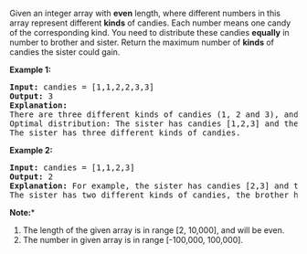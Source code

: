 Given an integer array with **even** length, where different numbers in this array represent different **kinds** of candies. Each number means one candy of the corresponding kind. You need to distribute these candies **equally** in number to brother and sister. Return the maximum number of **kinds** of candies the sister could gain.

**Example 1:**
<pre>
<b>Input:</b> candies = [1,1,2,2,3,3]
<b>Output:</b> 3
<b>Explanation:</b>
There are three different kinds of candies (1, 2 and 3), and two candies for each kind.
Optimal distribution: The sister has candies [1,2,3] and the brother has candies [1,2,3], too.
The sister has three different kinds of candies.
</pre>
**Example 2:**
<pre>
<b>Input:</b> candies = [1,1,2,3]
<b>Output:</b> 2
<b>Explanation:</b> For example, the sister has candies [2,3] and the brother has candies [1,1].
The sister has two different kinds of candies, the brother has only one kind of candies.
</pre>
**Note:***
1. The length of the given array is in range [2, 10,000], and will be even.
2. The number in given array is in range [-100,000, 100,000].
